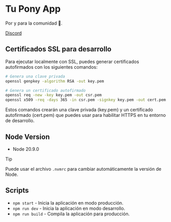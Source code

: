 # Tu Pony App

Por y para la comunidad 🐎.

[Discord](https://discord.gg/MAz3Z9rY5s)

## Certificados SSL para desarrollo

Para ejecutar localmente con SSL, puedes generar certificados autofirmados con los siguientes comandos:

```bash
# Genera una clave privada
openssl genpkey -algorithm RSA -out key.pem

# Genera un certificado autofirmado
openssl req -new -key key.pem -out csr.pem
openssl x509 -req -days 365 -in csr.pem -signkey key.pem -out cert.pem
```

Estos comandos crearán una clave privada (key.pem) y un certificado autofirmado (cert.pem) que puedes usar para habilitar HTTPS en tu entorno de desarrollo.

## Node Version

- Node 20.9.0

> [!TIP]
> Puede usar el archivo `.nvmrc` para cambiar automáticamente la versión de Node.

## Scripts

- `npm start` - Inicia la aplicación en modo producción.
- `npm run dev` - Inicia la aplicación en modo desarrollo.
- `npm run build` - Compila la aplicación para producción.
